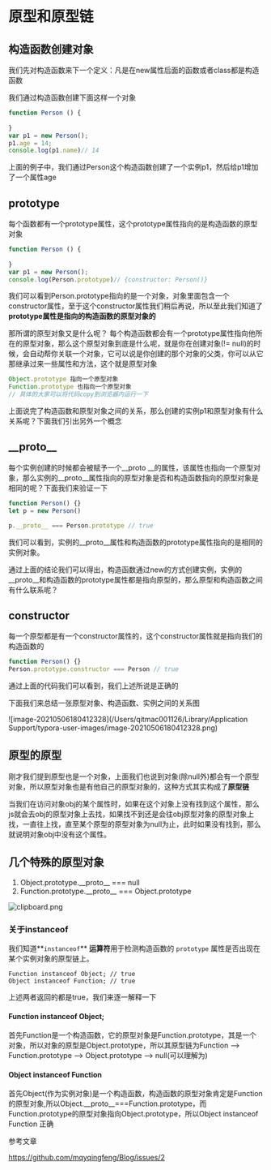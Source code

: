 # 原型和原型链

## 构造函数创建对象
我们先对构造函数来下一个定义：凡是在new属性后面的函数或者class都是构造函数

我们通过构造函数创建下面这样一个对象
```js
function Person () {
    
}
var p1 = new Person();
p1.age = 14;
console.log(p1.name)// 14
```
上面的例子中，我们通过Person这个构造函数创建了一个实例p1，然后给p1增加了一个属性age

## prototype
每个函数都有一个prototype属性，这个prototype属性指向的是构造函数的原型对象
```js
function Person () {
    
}
var p1 = new Person();
console.log(Person.prototype)// {constructor: Person()}
```

我们可以看到Person.prototype指向的是一个对象，对象里面包含一个constructor属性，至于这个constructor属性我们稍后再说，所以至此我们知道了**prototype属性是指向的构造函数的原型对象的**

那所谓的原型对象又是什么呢？
每个构造函数都会有一个prototype属性指向他所在的原型对象，那么这个原型对象到底是什么呢，就是你在创建对象(!= null)的时候，会自动帮你关联一个对象，它可以说是你创建的那个对象的父类，你可以从它那继承过来一些属性和方法，这个就是原型对象
```js
Object.prototype 指向一个原型对象
Function.prototype 也指向一个原型对象
// 具体的大家可以将代码copy到浏览器内运行一下
```
上面说完了构造函数和原型对象之间的关系，那么创建的实例p1和原型对象有什么关系呢？下面我们引出另外一个概念
## \_\_proto\_\_
每个实例创建的时候都会被赋予一个\_\_proto  \_\_的属性，该属性也指向一个原型对象，那么实例的\_\_proto\_\_属性指向的原型对象是否和构造函数指向的原型对象是相同的呢？下面我们来验证一下
```js
function Person() {}
let p = new Person()

p.__proto__ === Person.prototype // true
```
我们可以看到，实例的\_\_proto\_\_属性和构造函数的prototype属性指向的是相同的实例对象。

通过上面的结论我们可以得出，构造函数通过new的方式创建实例，实例的\_\_proto\_\_和构造函数的prototype属性都是指向原型的，那么原型和构造函数之间有什么联系呢？
## constructor
每一个原型都是有一个constructor属性的，这个constructor属性就是指向我们的构造函数的
```js
function Person() {}
Person.prototype.constructor === Person // true
```
通过上面的代码我们可以看到，我们上述所说是正确的

下面我们来总结一张原型对象、构造函数、实例之间的关系图

![image-20210506180412328](/Users/qitmac001126/Library/Application Support/typora-user-images/image-20210506180412328.png)



## 原型的原型

刚才我们提到原型也是一个对象，上面我们也说到对象(除null外)都会有一个原型对象，所以原型对象也是有他自己的原型对象的，这种方式其实构成了**原型链**

当我们在访问对象obj的某个属性时，如果在这个对象上没有找到这个属性，那么js就会去obj的原型对象上去找，如果找不到还是会往obj原型对象的原型对象上找，一直往上找，直至某个原型的原型对象为null为止，此时如果没有找到，那么就说明对象obj中没有这个属性。



## 几个特殊的原型对象

1. Object.prototype.\_\_proto__ === null
2. Function.prototype.\_\_proto__ === Object.prototype

![clipboard.png](https://segmentfault.com/img/bVX0Ka?w=1604&h=612)

### 关于instanceof

我们知道**`instanceof`** **运算符**用于检测构造函数的 `prototype` 属性是否出现在某个实例对象的原型链上。

```
Function instanceof Object; // true
Object instanceof Function; // true
```



上述两者返回的都是true，我们来逐一解释一下

#### Function instanceof Object;

首先Function是一个构造函数，它的原型对象是Function.prototype，其是一个对象，所以对象的原型是Object.prototype，所以其原型链为Function --> Function.prototype --> Object.prototype --> null(可以理解为)

#### Object instanceof Function

首先Object(作为实例对象)是一个构造函数，构造函数的原型对象肯定是Function的原型对象,所以Object.\_\_proto__===Function.prototype，而Function.prototype的原型对象指向Object.prototype，所以Object instanceof Function 正确



参考文章

https://github.com/mqyqingfeng/Blog/issues/2





























